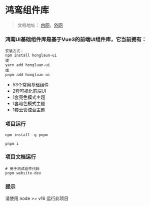 # 鸿鸾组件库

> 文档地址：
> [内网](http://hl.front.etcc.group/)，[外网](https://cestc-aqyj.github.io/hongluan-ui/)

### 鸿鸾UI基础组件库是基于Vue3的前端UI组件库，它当前拥有：

```shell
安装方式：
npm install honglaun-ui
或
yarn add hongluan-ui
或
pnpm add hongluan-ui
```

- 53个常用基础组件
- 2套可视化前端UI
- 1套亮色模式主题
- 1套暗色模式主题
- 1套云管控台主题

### 项目运行
```shell
npm install -g pnpm

pnpm i
```

### 项目文档运行
```shell
# 用于测试组件代码
pnpm website-dev
```

### 提示

请使用 node >= v16 运行此项目
